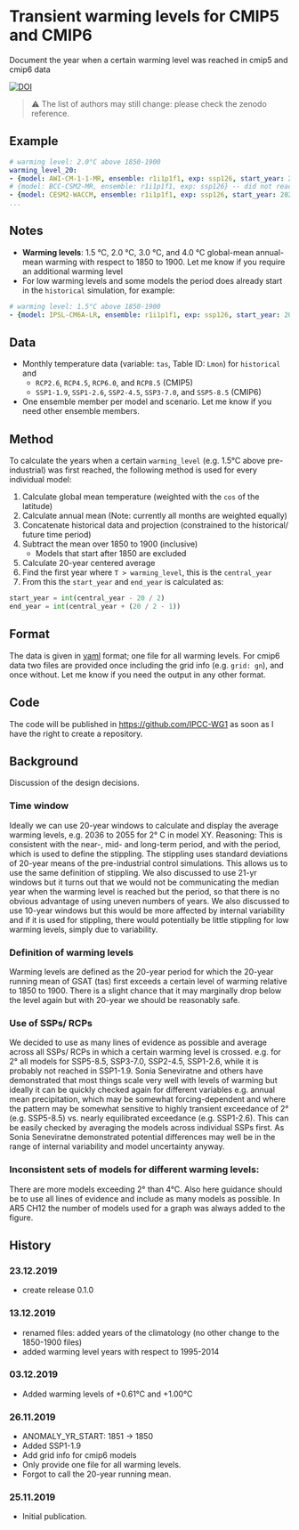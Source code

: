 # Transient warming levels for CMIP5 and CMIP6

Document the year when a certain warming level was reached in cmip5 and cmip6 data

[![DOI](https://zenodo.org/badge/DOI/10.5281/zenodo.3591807.svg)](https://doi.org/10.5281/zenodo.3591807)

> :warning: The list of authors may still change: please check the zenodo reference.

## Example
``` yaml
# warming level: 2.0°C above 1850-1900
warming_level_20:
- {model: AWI-CM-1-1-MR, ensemble: r1i1p1f1, exp: ssp126, start_year: 2041, end_year: 2060}
# {model: BCC-CSM2-MR, ensemble: r1i1p1f1, exp: ssp126} -- did not reach 2.0°C
- {model: CESM2-WACCM, ensemble: r1i1p1f1, exp: ssp126, start_year: 2029, end_year: 2048}
...
```

## Notes
 * **Warming levels**: 1.5 °C, 2.0 °C, 3.0 °C, and 4.0 °C global-mean annual-mean warming with respect to 1850 to 1900. Let me know if you require an additional warming level
 * For low warming levels and some models the period does already start in the `historical` simulation, for example:
``` yaml
# warming level: 1.5°C above 1850-1900
- {model: IPSL-CM6A-LR, ensemble: r1i1p1f1, exp: ssp126, start_year: 2011, end_year: 2030}
```

## Data
 * Monthly temperature data (variable: `tas`, Table ID: `Lmon`) for `historical` and
   * `RCP2.6`, `RCP4.5`, `RCP6.0`, and `RCP8.5` (CMIP5)
   * `SSP1-1.9`, `SSP1-2.6`, `SSP2-4.5`, `SSP3-7.0`, and `SSP5-8.5` (CMIP6)
 * One ensemble member per model and scenario. Let me know if you need other ensemble members.

## Method
To calculate the years when a certain `warming_level` (e.g. 1.5°C above pre-industrial) was first reached, the following method is used for every individual model:
 1. Calculate global mean temperature (weighted with the `cos` of the latitude)
 2. Calculate annual mean (Note: currently all months are weighted equally)
 3. Concatenate historical data and projection (constrained to the historical/ future time period)
 4. Subtract the mean over 1850 to 1900 (inclusive)
    * Models that start after 1850 are excluded
 5. Calculate 20-year centered average
 6. Find the first year where `T > warming_level`, this is the `central_year`
 7. From this the `start_year` and `end_year` is calculated as:
 ``` python
start_year = int(central_year - 20 / 2)
end_year = int(central_year + (20 / 2 - 1))
```

## Format

The data is given in [yaml](https://en.wikipedia.org/wiki/YAML) format; one file for all warming levels. For cmip6 data two files are provided once including the grid info (e.g. `grid: gn`), and once without. Let me know if you need the output in any other format.

## Code
The code will be published in https://github.com/IPCC-WG1 as soon as I have the right to create a repository.

## Background

Discussion of the design decisions.

### Time window
Ideally we can use 20-year windows to calculate and display the average warming levels, e.g. 2036 to 2055 for 2° C in model XY. Reasoning: This is consistent with the near-, mid- and long-term period, and with the period, which is used to define the stippling. The stippling uses standard deviations of 20-year means of the pre-industrial control simulations. This allows us to use the same definition of stippling. We also discussed to use 21-yr windows but it turns out that we would not be communicating the median year when the warming level is reached but the period, so that there is no obvious advantage of using uneven numbers of years. We also discussed to use 10-year windows but this would be more affected by internal variability and if it is used for stippling, there would potentially be little stippling for low warming levels, simply due to variability.

### Definition of warming levels
Warming levels are defined as the 20-year period for which the 20-year running mean of GSAT (tas) first exceeds a certain level of warming relative to 1850 to 1900. There is a slight chance that it may marginally drop below the level again but with 20-year we should be reasonably safe.

### Use of SSPs/ RCPs
We decided to use as many lines of evidence as possible and average across all SSPs/ RCPs in which a certain warming level is crossed. e.g. for 2° all models for SSP5-8.5, SSP3-7.0, SSP2-4.5, SSP1-2.6, while it is probably not reached in SSP1-1.9. Sonia Seneviratne and others have demonstrated that most things scale very well with levels of warming but ideally it can be quickly checked again for different variables e.g. annual mean precipitation, which may be somewhat forcing-dependent and where the pattern may be somewhat sensitive to highly transient exceedance of 2° (e.g. SSP5-8.5) vs. nearly equilibrated exceedance (e.g. SSP1-2.6). This can be easily checked by averaging the models across individual SSPs first. As Sonia Seneviratne demonstrated potential differences may well be in the range of internal variability and model uncertainty anyway.

### Inconsistent sets of models for different warming levels:
There are more models exceeding 2° than 4°C. Also here guidance should be to use all lines of evidence and include as many models as possible. In AR5 CH12 the number of models used for a graph was always added to the figure.

## History

### 23.12.2019
 * create release 0.1.0

### 13.12.2019 
 * renamed files: added years of the climatology (no other change to the 1850-1900 files)
 * added warming level years with respect to 1995-2014

### 03.12.2019
 * Added warming levels of +0.61°C and +1.00°C

### 26.11.2019

 * ANOMALY_YR_START: 1851 -> 1850
 * Added SSP1-1.9
 * Add grid info for cmip6 models
 * Only provide one file for all warming levels.
 * Forgot to call the 20-year running mean.

### 25.11.2019

 * Initial publication.
